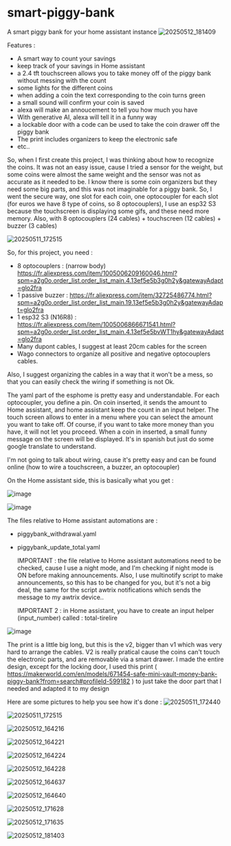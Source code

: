 # smart-piggy-bank
A smart piggy bank for your home assistant instance
![20250512_181409](https://github.com/user-attachments/assets/8a0f2bee-9713-42b3-8339-425e0cb6b09c)

Features : 
- A smart way to count your savings
- keep track of your savings in Home assistant
- a 2.4 tft touchscreen allows you to take money off of the piggy bank without messing with the count
- some lights for the different coins
- when adding a coin the text corresponding to the coin turns green
- a small sound will confirm your coin is saved
- alexa will make an annoucement to tell you how much you have
- With generative AI, alexa will tell it in a funny way
- a lockable door with a code can be used to take the coin drawer off the  piggy bank
- The print includes organizers to keep the electronic safe
- etc..


So, when I first create this project, I was thinking about how to recognize the coins.
It was not an easy issue, cause I tried a sensor for the weight, but some coins were almost the same weight and the sensor was not as accurate as it needed to be.
I know there is some coin organizers but they need some big parts, and this was not imaginable for a piggy bank.
So, I went the secure way, one slot for each coin, one optocoupler for each slot (for euros we have 8 type of coins, so 8 optocouplers), I use an esp32 S3 because the touchscreen is displaying some gifs, and these need more memory. Also, with 8 optocouplers (24 cables) + touchscreen (12 cables) + buzzer (3 cables)

![20250511_172515](https://github.com/user-attachments/assets/7315b1f6-51e0-4d13-a50c-ec30fe425a1e)

So, for this project, you need : 
- 8 optocouplers : (narrow body) https://fr.aliexpress.com/item/1005006209160046.html?spm=a2g0o.order_list.order_list_main.4.13ef5e5b3g0h2y&gatewayAdapt=glo2fra
- 1 passive buzzer : https://fr.aliexpress.com/item/32725486774.html?spm=a2g0o.order_list.order_list_main.19.13ef5e5b3g0h2y&gatewayAdapt=glo2fra
- 1 esp32 S3 (N16R8) : https://fr.aliexpress.com/item/1005006866671541.html?spm=a2g0o.order_list.order_list_main.4.13ef5e5bvWT1hy&gatewayAdapt=glo2fra
- Many dupont cables, I suggest at least 20cm cables for the screen
- Wago connectors to organize all positive and negative optocouplers cables.

Also, I suggest organizing the cables in a way that it won't be a mess, so that you can easily check the wiring if something is not Ok.

The yaml part of the esphome is pretty easy and understandable.
For each optocoupler, you define a pin. On coin inserted, it sends the amount to Home assistant, and home assistant keep the count in an input helper.
The touch screen allows to enter in a menu where you can select the amount you want to take off. Of course, if you want to take more money than you have, it will not let you proceed.
When a coin in inserted, a small funny message on the screen will be displayed. It's in spanish but just do some google translate to understand.

I'm not going to talk about wiring, cause it's pretty easy and can be found online (how to wire a touchscreen, a buzzer, an optocoupler)

On the Home assistant side, this is basically what you get : 

![image](https://github.com/user-attachments/assets/5f7affb2-b7ee-4ad9-b0d3-b5ff4571e609)

![image](https://github.com/user-attachments/assets/7a96f9bd-5534-4105-b9a2-f9513d98d15e)

The files relative to Home assistant automations are : 
- piggybank_withdrawal.yaml
- piggybank_update_total.yaml

  IMPORTANT :
  the file relative to Home assistant automations need to be checked, cause I use a night mode, and I'm checking if night mode is ON before making announcements. Also, I use multinotify script to make announcements, so this has to be changed for you, but it's not a big deal, the same for the script awtrix notifications which sends the message to my awtrix device..

  IMPORTANT 2 :
  in Home assistant, you have to create an input helper (input_number) called : total-tirelire

![image](https://github.com/user-attachments/assets/6d046f66-09ac-4a0f-8dee-861e2b5d3c3b)






The print is a little big long, but this is the v2, bigger than v1 which was very hard to arrange the cables. V2 is really pratical cause the coins can't touch the electronic parts, and are removable via a smart drawer.
I made the entire design, except for the locking door, I used this print ( https://makerworld.com/en/models/671454-safe-mini-vault-money-bank-piggy-bank?from=search#profileId-599182 ) to just take the door part that I needed and adapted it to my design 

Here are some pictures to help you see how it's done : 
![20250511_172440](https://github.com/user-attachments/assets/0b1b2f14-5c9c-4a6f-a3af-602bd0a5ca4a)

![20250511_172515](https://github.com/user-attachments/assets/5618958f-5379-4555-8bce-cdd1e9d11900)

![20250512_164216](https://github.com/user-attachments/assets/a1f2a37c-5962-491c-aa76-ae6d1fe4d120)

![20250512_164221](https://github.com/user-attachments/assets/f02801d4-d9f2-46d7-bffe-ad5b2562efdc)

![20250512_164224](https://github.com/user-attachments/assets/78cc710a-667d-4ead-ad88-886817e97c8c)

![20250512_164228](https://github.com/user-attachments/assets/3ed49b94-81fb-45ea-b329-056c8db6a8ce)

![20250512_164637](https://github.com/user-attachments/assets/204d8fde-a033-471b-a799-ce622f6f4c7d)

![20250512_164640](https://github.com/user-attachments/assets/c7bf6d9e-85e7-41f2-aa47-53849121fd76)

![20250512_171628](https://github.com/user-attachments/assets/425ebdcd-8638-4ba3-b094-4ef6d40e06d6)

![20250512_171635](https://github.com/user-attachments/assets/4a172f47-da84-409c-ae60-cf095c8db935)

![20250512_181403](https://github.com/user-attachments/assets/fdcd9665-d2f5-42cc-abdd-302661d50930)



